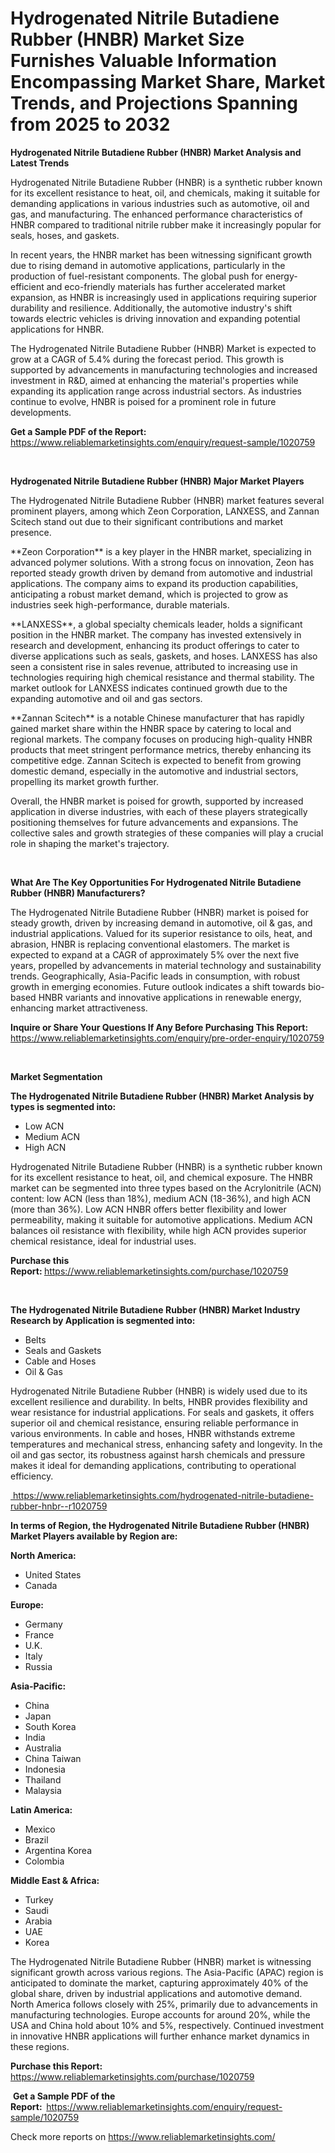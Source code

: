 <p><h1>Hydrogenated Nitrile Butadiene Rubber (HNBR) Market Size Furnishes Valuable Information Encompassing Market Share, Market Trends, and Projections Spanning from 2025 to 2032</h1></p><p><strong>Hydrogenated Nitrile Butadiene Rubber (HNBR) Market Analysis and Latest Trends</strong></p>
<p><p>Hydrogenated Nitrile Butadiene Rubber (HNBR) is a synthetic rubber known for its excellent resistance to heat, oil, and chemicals, making it suitable for demanding applications in various industries such as automotive, oil and gas, and manufacturing. The enhanced performance characteristics of HNBR compared to traditional nitrile rubber make it increasingly popular for seals, hoses, and gaskets.</p><p>In recent years, the HNBR market has been witnessing significant growth due to rising demand in automotive applications, particularly in the production of fuel-resistant components. The global push for energy-efficient and eco-friendly materials has further accelerated market expansion, as HNBR is increasingly used in applications requiring superior durability and resilience. Additionally, the automotive industry's shift towards electric vehicles is driving innovation and expanding potential applications for HNBR.</p><p>The Hydrogenated Nitrile Butadiene Rubber (HNBR) Market is expected to grow at a CAGR of 5.4% during the forecast period. This growth is supported by advancements in manufacturing technologies and increased investment in R&D, aimed at enhancing the material's properties while expanding its application range across industrial sectors. As industries continue to evolve, HNBR is poised for a prominent role in future developments.</p></p>
<p><strong>Get a Sample PDF of the Report:&nbsp;</strong> <a href="https://www.reliablemarketinsights.com/enquiry/request-sample/1020759?utm_campaign=2204&utm_medium=2&utm_source=Github&utm_content=ia&utm_term=21032025&utm_id=hydrogenated-nitrile-butadiene-rubber-hnbr">https://www.reliablemarketinsights.com/enquiry/request-sample/1020759</a></p>
<p>&nbsp;</p>
<p><strong>Hydrogenated Nitrile Butadiene Rubber (HNBR) Major Market Players</strong></p>
<p><p>The Hydrogenated Nitrile Butadiene Rubber (HNBR) market features several prominent players, among which Zeon Corporation, LANXESS, and Zannan Scitech stand out due to their significant contributions and market presence.</p><p>**Zeon Corporation** is a key player in the HNBR market, specializing in advanced polymer solutions. With a strong focus on innovation, Zeon has reported steady growth driven by demand from automotive and industrial applications. The company aims to expand its production capabilities, anticipating a robust market demand, which is projected to grow as industries seek high-performance, durable materials.</p><p>**LANXESS**, a global specialty chemicals leader, holds a significant position in the HNBR market. The company has invested extensively in research and development, enhancing its product offerings to cater to diverse applications such as seals, gaskets, and hoses. LANXESS has also seen a consistent rise in sales revenue, attributed to increasing use in technologies requiring high chemical resistance and thermal stability. The market outlook for LANXESS indicates continued growth due to the expanding automotive and oil and gas sectors.</p><p>**Zannan Scitech** is a notable Chinese manufacturer that has rapidly gained market share within the HNBR space by catering to local and regional markets. The company focuses on producing high-quality HNBR products that meet stringent performance metrics, thereby enhancing its competitive edge. Zannan Scitech is expected to benefit from growing domestic demand, especially in the automotive and industrial sectors, propelling its market growth further.</p><p>Overall, the HNBR market is poised for growth, supported by increased application in diverse industries, with each of these players strategically positioning themselves for future advancements and expansions. The collective sales and growth strategies of these companies will play a crucial role in shaping the market's trajectory.</p></p>
<p>&nbsp;</p>
<p><strong>What Are The Key Opportunities For Hydrogenated Nitrile Butadiene Rubber (HNBR) Manufacturers?</strong></p>
<p><p>The Hydrogenated Nitrile Butadiene Rubber (HNBR) market is poised for steady growth, driven by increasing demand in automotive, oil & gas, and industrial applications. Valued for its superior resistance to oils, heat, and abrasion, HNBR is replacing conventional elastomers. The market is expected to expand at a CAGR of approximately 5% over the next five years, propelled by advancements in material technology and sustainability trends. Geographically, Asia-Pacific leads in consumption, with robust growth in emerging economies. Future outlook indicates a shift towards bio-based HNBR variants and innovative applications in renewable energy, enhancing market attractiveness.</p></p>
<p><strong>Inquire or Share Your Questions If Any Before Purchasing This Report:</strong> <a href="https://www.reliablemarketinsights.com/enquiry/pre-order-enquiry/1020759?utm_campaign=2204&utm_medium=2&utm_source=Github&utm_content=ia&utm_term=21032025&utm_id=hydrogenated-nitrile-butadiene-rubber-hnbr">https://www.reliablemarketinsights.com/enquiry/pre-order-enquiry/1020759</a></p>
<p>&nbsp;</p>
<p><strong>Market Segmentation</strong></p>
<p><strong>The Hydrogenated Nitrile Butadiene Rubber (HNBR) Market Analysis by types is segmented into:</strong></p>
<p><ul><li>Low ACN</li><li>Medium ACN</li><li>High ACN</li></ul></p>
<p><p>Hydrogenated Nitrile Butadiene Rubber (HNBR) is a synthetic rubber known for its excellent resistance to heat, oil, and chemical exposure. The HNBR market can be segmented into three types based on the Acrylonitrile (ACN) content: low ACN (less than 18%), medium ACN (18-36%), and high ACN (more than 36%). Low ACN HNBR offers better flexibility and lower permeability, making it suitable for automotive applications. Medium ACN balances oil resistance with flexibility, while high ACN provides superior chemical resistance, ideal for industrial uses.</p></p>
<p><strong>Purchase this Report:&nbsp;</strong><a href="https://www.reliablemarketinsights.com/purchase/1020759?utm_campaign=2204&utm_medium=2&utm_source=Github&utm_content=ia&utm_term=21032025&utm_id=hydrogenated-nitrile-butadiene-rubber-hnbr">https://www.reliablemarketinsights.com/purchase/1020759</a></p>
<p>&nbsp;</p>
<p><strong>The Hydrogenated Nitrile Butadiene Rubber (HNBR) Market Industry Research by Application is segmented into:</strong></p>
<p><ul><li>Belts</li><li>Seals and Gaskets</li><li>Cable and Hoses</li><li>Oil & Gas</li></ul></p>
<p><p>Hydrogenated Nitrile Butadiene Rubber (HNBR) is widely used due to its excellent resilience and durability. In belts, HNBR provides flexibility and wear resistance for industrial applications. For seals and gaskets, it offers superior oil and chemical resistance, ensuring reliable performance in various environments. In cable and hoses, HNBR withstands extreme temperatures and mechanical stress, enhancing safety and longevity. In the oil and gas sector, its robustness against harsh chemicals and pressure makes it ideal for demanding applications, contributing to operational efficiency.</p></p>
<p><a href="https://www.reliablemarketinsights.com/hydrogenated-nitrile-butadiene-rubber-hnbr--r1020759?utm_campaign=2204&utm_medium=2&utm_source=Github&utm_content=ia&utm_term=21032025&utm_id=hydrogenated-nitrile-butadiene-rubber-hnbr">&nbsp;https://www.reliablemarketinsights.com/hydrogenated-nitrile-butadiene-rubber-hnbr--r1020759</a></p>
<p><strong>In terms of Region, the Hydrogenated Nitrile Butadiene Rubber (HNBR) Market Players available by Region are:</strong></p>
<p>
    <p> <strong> North America: </strong>
        <ul>
            <li>United States</li>
            <li>Canada</li>
        </ul>
        </p> 
    <p> <strong> Europe: </strong>
        <ul>
            <li>Germany</li>
            <li>France</li>
            <li>U.K.</li>
            <li>Italy</li>
            <li>Russia</li>
        </ul>
        </p> 
    <p> <strong> Asia-Pacific: </strong>
        <ul>
            <li>China</li>
            <li>Japan</li>
            <li>South Korea</li>
            <li>India</li>
            <li>Australia</li>
            <li>China Taiwan</li>
            <li>Indonesia</li>
            <li>Thailand</li>
            <li>Malaysia</li>
        </ul>
        </p> 
    <p> <strong> Latin America: </strong>
        <ul>
            <li>Mexico</li>
            <li>Brazil</li>
            <li>Argentina Korea</li>
            <li>Colombia</li>
        </ul>
        </p> 
    <p> <strong> Middle East & Africa: </strong>
        <ul>
            <li>Turkey</li>
            <li>Saudi</li>
            <li>Arabia</li>
            <li>UAE</li>
            <li>Korea</li>
        </ul>
    </p>
    </p>
<p><p>The Hydrogenated Nitrile Butadiene Rubber (HNBR) market is witnessing significant growth across various regions. The Asia-Pacific (APAC) region is anticipated to dominate the market, capturing approximately 40% of the global share, driven by industrial applications and automotive demand. North America follows closely with 25%, primarily due to advancements in manufacturing technologies. Europe accounts for around 20%, while the USA and China hold about 10% and 5%, respectively. Continued investment in innovative HNBR applications will further enhance market dynamics in these regions.</p></p>
<p><strong>Purchase this Report: </strong><a href="https://www.reliablemarketinsights.com/purchase/1020759?utm_campaign=2204&utm_medium=2&utm_source=Github&utm_content=ia&utm_term=21032025&utm_id=hydrogenated-nitrile-butadiene-rubber-hnbr">https://www.reliablemarketinsights.com/purchase/1020759</a></p>
<p>&nbsp;<strong>Get a Sample PDF of the Report:&nbsp;&nbsp;</strong><a href="https://www.reliablemarketinsights.com/enquiry/request-sample/1020759?utm_campaign=2204&utm_medium=2&utm_source=Github&utm_content=ia&utm_term=21032025&utm_id=hydrogenated-nitrile-butadiene-rubber-hnbr">https://www.reliablemarketinsights.com/enquiry/request-sample/1020759</a></p>
<p><strong></strong></p>
<p>Check more reports on <a href="https://www.reliablemarketinsights.com/?utm_campaign=2204&utm_medium=2&utm_source=Github&utm_content=ia&utm_term=21032025&utm_id=hydrogenated-nitrile-butadiene-rubber-hnbr">https://www.reliablemarketinsights.com/</a></p>